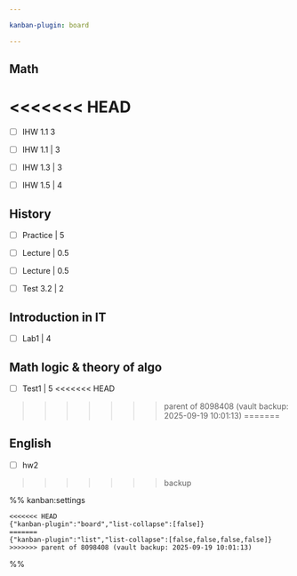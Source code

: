 ```yaml
---

kanban-plugin: board

---
```


## Math

<<<<<<< HEAD
=======
- [ ] IHW 1.1 3
- [ ] IHW 1.1 | 3
- [ ] IHW 1.3 | 3
- [ ] IHW 1.5 | 4


## History

- [ ] Practice | 5
- [ ] Lecture | 0.5
- [ ] Lecture | 0.5
- [ ] Test 3.2 | 2


## Introduction in IT

- [ ] Lab1 | 4


## Math logic & theory of algo

- [ ] Test1 | 5
<<<<<<< HEAD
>>>>>>> parent of 8098408 (vault backup: 2025-09-19 10:01:13)
=======


## English

- [ ] hw2
>>>>>>> backup




%% kanban:settings
```
<<<<<<< HEAD
{"kanban-plugin":"board","list-collapse":[false]}
=======
{"kanban-plugin":"list","list-collapse":[false,false,false,false]}
>>>>>>> parent of 8098408 (vault backup: 2025-09-19 10:01:13)
```
%%
